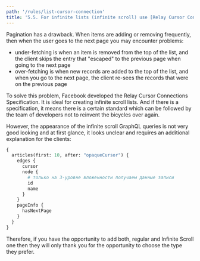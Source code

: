 ```yaml
---
path: '/rules/list-cursor-connection'
title: '5.5. For infinite lists (infinite scroll) use [Relay Cursor Connections Specification](https://facebook.github.io/relay/graphql/connections.htm).'
---
```


Pagination has a drawback. When items are adding or removing frequently, then when the user goes to the next page you may encounter problems:

- under-fetching is when an item is removed from the top of the list, and the client skips the entry that "escaped" to the previous page when going to the next page
- over-fetching is when new records are added to the top of the list, and when you go to the next page, the client re-sees the records that were on the previous page

To solve this problem, Facebook developed the Relay Cursor Connections Specification. It is ideal for creating infinite scroll lists. And if there is a specification, it means there is a certain standard which can be followed by the team of developers not to reinvent the bicycles over again.

However, the appearance of the infinite scroll GraphQL queries is not very good looking and at first glance, it looks unclear and requires an additional explanation for the clients:

```graphql
{
  articles(first: 10, after: "opaqueCursor") {
    edges {
      cursor
      node {
        # только на 3-уровне вложенности получаем данные записи
        id
        name
      }
    }
    pageInfo {
      hasNextPage
    }
  }
}
```

Therefore, if you have the opportunity to add both, regular and Infinite Scroll one then they will only thank you for the opportunity to choose the type they prefer.
